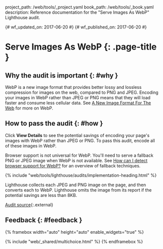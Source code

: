 project_path: /web/tools/_project.yaml
book_path: /web/tools/_book.yaml
description: Reference documentation for the "Serve Images As WebP" Lighthouse audit.

{# wf_updated_on: 2017-06-20 #}
{# wf_published_on: 2017-06-20 #}

# Serve Images As WebP  {: .page-title }

## Why the audit is important {: #why }

WebP is a new image format that provides better lossy and lossless compression
for images on the web, compared to PNG and JPEG. Encoding your images in WebP
rather than JPEG or PNG means that they will load faster and consume less
cellular data. See [A New Image Format For The Web](/speed/webp/) for more on
WebP.

## How to pass the audit {: #how }

Click **View Details** to see the potential savings of encoding your page's
images with WebP rather than JPEG or PNG. To pass this audit, encode all of
these images in WebP.

Browser support is not universal for WebP. You'll need to serve a fallback PNG
or JPEG image when WebP is not available. See [How can I detect browser
support for WebP?][fallback] for an overview of fallback techniques.

[fallback]: /speed/webp/faq#how_can_i_detect_browser_support_for_webp

{% include "web/tools/lighthouse/audits/implementation-heading.html" %}

Lighthouse collects each JPEG and PNG image on the page, and then converts
each to WebP. Lighthouse omits the image from its report if the potential
savings are less than 8KB.

[Audit source][src]{:.external}

[src]: https://github.com/GoogleChrome/lighthouse/blob/master/lighthouse-core/audits/byte-efficiency/uses-webp-images.js

## Feedback {: #feedback }

{% framebox width="auto" height="auto" enable_widgets="true" %}
<script>
var label = 'WebP / Helpful';
var url = 'https://github.com/google/webfundamentals/issues/new?title=[' +
      label + ']';
var feedback = {
  "category": "Lighthouse",
  "choices": [
    { 
      "button": {
        "text": "This Doc Was Helpful"
      },
      "response": "Thanks for the feedback.",
      "analytics": {
        "label": label
      }
    },
    {
      "button": {
        "text": "This Doc Was Not Helpful"
      },
      "response": 'Sorry to hear that. Please <a href="' + url +
          '" target="_blank">open a GitHub issue</a> and tell us how to ' +
          'make it better.',
      "analytics": {
        "label": label,
        "value": 0
      }
    }
  ]
};
</script>
{% include "web/_shared/multichoice.html" %}
{% endframebox %}
